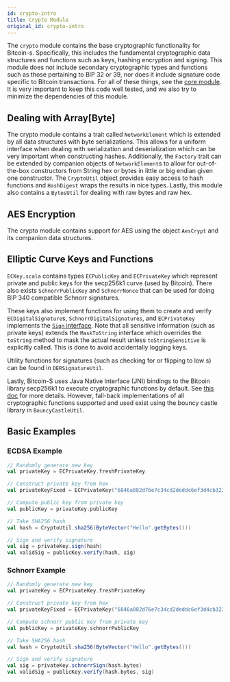 ```yaml
---
id: crypto-intro
title: Crypto Module
original_id: crypto-intro
---
```


The `crypto` module contains the base cryptographic functionality for Bitcoin-s. Specifically, this includes the fundamental cryptographic data structures and functions such as keys, hashing encryption and signing. This module does not include secondary cryptographic types and functions such as those pertaining to BIP 32 or 39, nor does it include signature code specific to Bitcoin transactions. For all of these things, see the [core module](../core/core-intro.md). It is very important to keep this code well tested, and we also try to minimize the dependencies of this module.

## Dealing with Array[Byte]

The crypto module contains a trait called `NetworkElement` which is extended by all data structures with byte serializations. This allows for a uniform interface when dealing with serialization and deserialization which can be very important when constructing hashes. Additionally, the `Factory` trait can be extended by companion objects of `NetworkElement`s to allow for out-of-the-box constructors from String hex or bytes in little or big endian given one constructor. The `CryptoUtil` object provides easy access to hash functions and `HashDigest` wraps the results in nice types. Lastly, this module also contains a `BytesUtil` for dealing with raw bytes and raw hex.

## AES Encryption

The crypto module contains support for AES using the object `AesCrypt` and its companion data structures.

## Elliptic Curve Keys and Functions

`ECKey.scala` contains types `ECPublicKey` and `ECPrivateKey` which represent private and public keys for the secp256k1 curve (used by Bitcoin).
There also exists `SchnorrPublicKey` and `SchnorrNonce` that can be used for doing BIP 340 compatible Schnorr signatures. 

These keys also implement functions for using them to create and verify `ECDigitalSignature`s, `SchnorrDigitalSignatures`, and `ECPrivateKey` implements the [`Sign` interface](sign.md). Note that all sensitive information (such as private keys) extends the `MaskToString` interface which overrides the `toString` method to mask the actual result unless `toStringSensitive` is explicitly called.
This is done to avoid accidentally logging keys.

Utility functions for signatures (such as checking for or flipping to low s) can be found in `DERSignatureUtil`.

Lastly, Bitcoin-S uses Java Native Interface (JNI) bindings to the Bitcoin library secp256k1 to execute cryptographic functions by default. See [this doc](../secp256k1/secp256k1.md) for more details. However, fall-back implementations of all cryptographic functions supported and used exist using the bouncy castle library in `BouncyCastleUtil`.

## Basic Examples


### ECDSA Example

```scala
// Randomly generate new key
val privateKey = ECPrivateKey.freshPrivateKey

// Construct private key from hex
val privateKeyFixed = ECPrivateKey("6846a082d76e7c34cd2deddc6ef3d4cb3220e6c72c7c9ec03408d60ed976837c")

// Compute public key from private key
val publicKey = privateKey.publicKey

// Take SHA256 hash
val hash = CryptoUtil.sha256(ByteVector("Hello".getBytes()))

// Sign and verify signature
val sig = privateKey.sign(hash)
val validSig = publicKey.verify(hash, sig)
```

### Schnorr Example

```scala
// Randomly generate new key
val privateKey = ECPrivateKey.freshPrivateKey

// Construct private key from hex
val privateKeyFixed = ECPrivateKey("6846a082d76e7c34cd2deddc6ef3d4cb3220e6c72c7c9ec03408d60ed976837c")

// Compute schnorr public key from private key
val publicKey = privateKey.schnorrPublicKey

// Take SHA256 hash
val hash = CryptoUtil.sha256(ByteVector("Hello".getBytes()))

// Sign and verify signature
val sig = privateKey.schnorrSign(hash.bytes)
val validSig = publicKey.verify(hash.bytes, sig)
```